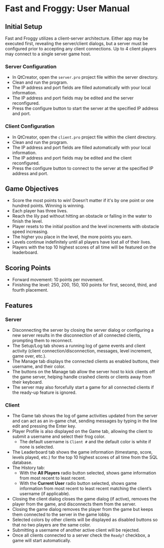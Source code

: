 # Fast and Froggy: User Manual

## Initial Setup
Fast and Froggy utilizes a client-server architecture. Either app may be executed first, revealing the server/client dialogs, but a server must be configured prior to accepting any client connections. Up to 4 client players may connect to a single server game host.

### Server Configuration
- In QtCreator, open the `server.pro` project file within the server directory.
- Clean and run the program.
- The IP address and port fields are filled automatically with your local information.
- The IP address and port fields may be edited and the server reconfigured.
- Press the configure button to start the server at the specified IP address and port.

### Client Configuration
- In QtCreator, open the `client.pro` project file within the client directory.
- Clean and run the program.
- The IP address and port fields are filled automatically with your local information.
- The IP address and port fields may be edited and the client reconfigured.
- Press the configure button to connect to the server at the specified IP address and port.

## Game Objectives
- Score the most points to win! Doesn’t matter if it's by one point or one hundred points. Winning is winning.
- Each player has three lives.
- Reach the lily pad without hitting an obstacle or falling in the water to finish the level.
- Player resets to the initial position and the level increments with obstacle speed increasing.
- The higher you place in the level, the more points you earn.
- Levels continue indefinitely until all players have lost all of their lives.
- Players with the top 10 highest scores of all time will be featured on the leaderboard.

## Scoring Points
- Forward movement: 10 points per movement.
- Finishing the level: 250, 200, 150, 100 points for first, second, third, and fourth placement.

## Features

### Server
- Disconnecting the server by closing the server dialog or configuring a new server results in the disconnection of all connected clients, prompting them to reconnect.
- The Setup/Log tab shows a running log of game events and client activity (client connection/disconnection, messages, level increment, game over, etc.).
- The Manage tab displays the connected clients as enabled buttons, their username, and their color.
- The buttons on the Manage tab allow the server host to kick clients off the game server, helping handle crashed clients or clients away from their keyboard.
- The server may also forcefully start a game for all connected clients if the ready-up feature is ignored.

### Client
- The Game tab shows the log of game activities updated from the server and can act as an in-game chat, sending messages by typing in the line edit and pressing the Enter key.
- Player Profile is also displayed on the Game tab, allowing the client to submit a username and select their frog color.
  - The default username is `Client #` and the default color is white if none is selected.
- The Leaderboard tab shows the game information (timestamp, score, levels played, etc.) for the top 10 highest scores of all time from the SQL database.
- The History tab:
  - With the **All Players** radio button selected, shows game information from most recent to least recent.
  - With the **Current User** radio button selected, shows game information from most recent to least recent matching the client’s username (if applicable).
- Closing the client dialog closes the game dialog (if active), removes the player from the game, and disconnects them from the server.
- Closing the game dialog removes the player from the game but keeps them connected to the server in the game lobby.
- Selected colors by other clients will be displayed as disabled buttons so that no two players are the same color.
- Submitting a username of another active client will be rejected.
- Once all clients connected to a server check the `Ready?` checkbox, a game will start automatically.

